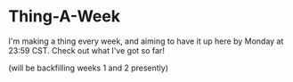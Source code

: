 # Thing-A-Week

I'm making a thing every week, and aiming to have it up here by Monday at 23:59 CST. Check out what I've got so far!

(will be backfilling weeks 1 and 2 presently)